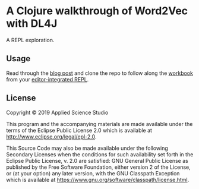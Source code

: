 # A Clojure walkthrough of Word2Vec with DL4J

A REPL exploration.


## Usage

Read through the [blog post][1] and clone the repo to follow along the [workbook](https://github.com/daveliepmann/dl4j-word2vec-in-clj/blob/master/src/dl4j_word2vec_in_clojure/workbook.clj) from your [editor-integrated REPL](https://lambdaisland.com/blog/29-12-2017-the-bare-minimum-clojure-mayonnaise).


## License

Copyright © 2019 Applied Science Studio

This program and the accompanying materials are made available under the terms of the Eclipse Public License 2.0 which is available at http://www.eclipse.org/legal/epl-2.0.

This Source Code may also be made available under the following Secondary Licenses when the conditions for such availability set forth in the Eclipse Public License, v. 2.0 are satisfied: GNU General Public License as published by the Free Software Foundation, either version 2 of the License, or (at your option) any later version, with the GNU Classpath Exception which is available at https://www.gnu.org/software/classpath/license.html.

[1]: http://www.appliedscience.studio/articles/dl4j-word2vec-clj.html
